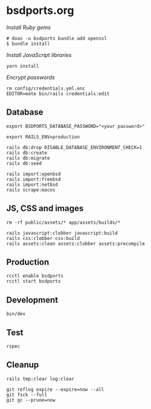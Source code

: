 # bsdports.org

*Install Ruby gems*

    # doas -u bsdports bundle add openssl
    $ bundle install

*Install JavaScript libraries*

    yarn install

*Encrypt passwords*

    rm config/credentials.yml.enc
    EDITOR=mate bin/rails credentials:edit

## Database

    export BSDPORTS_DATABASE_PASSWORD="<your password>"

    export RAILS_ENV=production

    rails db:drop DISABLE_DATABASE_ENVIRONMENT_CHECK=1
    rails db:create
    rails db:migrate
    rails db:seed

    rails import:openbsd
    rails import:freebsd
    rails import:netbsd
    rails scrape:macos

## JS, CSS and images

    rm -rf public/assets/* app/assets/builds/*

    rails javascript:clobber javascript:build
    rails css:clobber css:build
    rails assets:clean assets:clobber assets:precompile

## Production

    rcctl enable bsdports
    rcctl start bsdports

## Development

    bin/dev

## Test

    rspec

## Cleanup

    rails tmp:clear log:clear

    git reflog expire --expire=now --all
    git fsck --full
    git gc --prune=now

